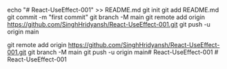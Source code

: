 echo "# React-UseEffect-001" >> README.md
git init
git add README.md
git commit -m "first commit"
git branch -M main
git remote add origin https://github.com/SinghHridyansh/React-UseEffect-001.git
git push -u origin main

git remote add origin https://github.com/SinghHridyansh/React-UseEffect-001.git
git branch -M main
git push -u origin main#   R e a c t - U s e E f f e c t - 0 0 1  
 #   R e a c t - U s e E f f e c t - 0 0 1  
 